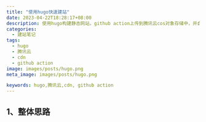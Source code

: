 ```yaml
---
title: "使用hugo快速建站"
date: 2023-04-22T18:28:17+08:00
description: 使用hugo构建静态网站，github action上传到腾讯云cos对象存储中，并自动更新触发CDN更新。
categories: 
  - 建站笔记
tags: 
  - hugo
  - 腾讯云
  - cdn
  - github action
image: images/posts/hugo.png
meta_image: images/posts/hugo.png

keywords: hugo,腾讯云,cdn, github action
---
```


## 1、整体思路
